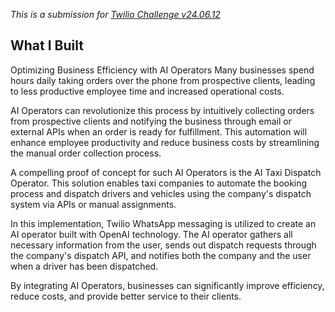 *This is a submission for [Twilio Challenge v24.06.12](https://dev.to/challenges/twilio)*

## What I Built
<!-- Share an overview about your project. -->
Optimizing Business Efficiency with AI Operators
Many businesses spend hours daily taking orders over the phone from prospective clients, leading to less productive employee time and increased operational costs.

AI Operators can revolutionize this process by intuitively collecting orders from prospective clients and notifying the business through email or external APIs when an order is ready for fulfillment. This automation will enhance employee productivity and reduce business costs by streamlining the manual order collection process.

A compelling proof of concept for such AI Operators is the AI Taxi Dispatch Operator. This solution enables taxi companies to automate the booking process and dispatch drivers and vehicles using the company's dispatch system via APIs or manual assignments.

In this implementation, Twilio WhatsApp messaging is utilized to create an AI operator built with OpenAI technology. The AI operator gathers all necessary information from the user, sends out dispatch requests through the company's dispatch API, and notifies both the company and the user when a driver has been dispatched.

By integrating AI Operators, businesses can significantly improve efficiency, reduce costs, and provide better service to their clients.
